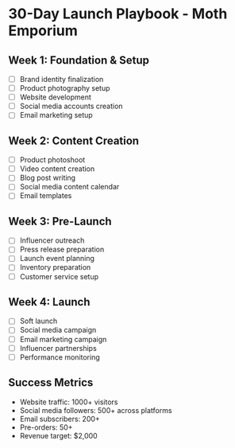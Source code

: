 # 30-Day Launch Playbook - Moth Emporium

## Week 1: Foundation & Setup
- [ ] Brand identity finalization
- [ ] Product photography setup
- [ ] Website development
- [ ] Social media accounts creation
- [ ] Email marketing setup

## Week 2: Content Creation
- [ ] Product photoshoot
- [ ] Video content creation
- [ ] Blog post writing
- [ ] Social media content calendar
- [ ] Email templates

## Week 3: Pre-Launch
- [ ] Influencer outreach
- [ ] Press release preparation
- [ ] Launch event planning
- [ ] Inventory preparation
- [ ] Customer service setup

## Week 4: Launch
- [ ] Soft launch
- [ ] Social media campaign
- [ ] Email marketing campaign
- [ ] Influencer partnerships
- [ ] Performance monitoring

## Success Metrics
- Website traffic: 1000+ visitors
- Social media followers: 500+ across platforms
- Email subscribers: 200+
- Pre-orders: 50+
- Revenue target: $2,000
